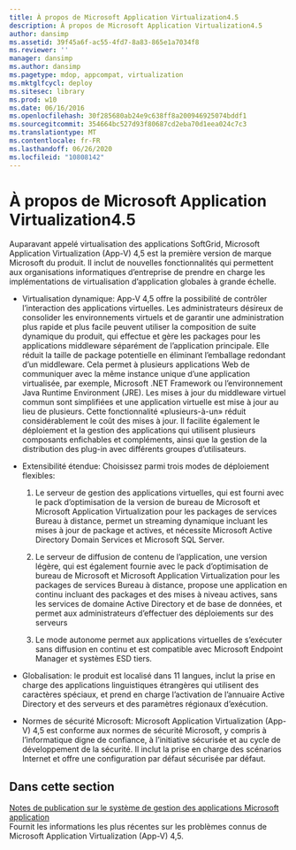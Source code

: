 ```yaml
---
title: À propos de Microsoft Application Virtualization4.5
description: À propos de Microsoft Application Virtualization4.5
author: dansimp
ms.assetid: 39f45a6f-ac55-4fd7-8a83-865e1a7034f8
ms.reviewer: ''
manager: dansimp
ms.author: dansimp
ms.pagetype: mdop, appcompat, virtualization
ms.mktglfcycl: deploy
ms.sitesec: library
ms.prod: w10
ms.date: 06/16/2016
ms.openlocfilehash: 30f285680ab24e9c638ff8a200946925074bddf1
ms.sourcegitcommit: 354664bc527d93f80687cd2eba70d1eea024c7c3
ms.translationtype: MT
ms.contentlocale: fr-FR
ms.lasthandoff: 06/26/2020
ms.locfileid: "10808142"
---
```

# À propos de Microsoft Application Virtualization4.5


Auparavant appelé virtualisation des applications SoftGrid, Microsoft Application Virtualization (App-V) 4,5 est la première version de marque Microsoft du produit. Il inclut de nouvelles fonctionnalités qui permettent aux organisations informatiques d’entreprise de prendre en charge les implémentations de virtualisation d’application globales à grande échelle.

-   Virtualisation dynamique: App-V 4,5 offre la possibilité de contrôler l’interaction des applications virtuelles. Les administrateurs désireux de consolider les environnements virtuels et de garantir une administration plus rapide et plus facile peuvent utiliser la composition de suite dynamique du produit, qui effectue et gère les packages pour les applications middleware séparément de l’application principale. Elle réduit la taille de package potentielle en éliminant l’emballage redondant d’un middleware. Cela permet à plusieurs applications Web de communiquer avec la même instance unique d’une application virtualisée, par exemple, Microsoft .NET Framework ou l’environnement Java Runtime Environment (JRE). Les mises à jour du middleware virtuel commun sont simplifiées et une application virtuelle est mise à jour au lieu de plusieurs. Cette fonctionnalité «plusieurs-à-un» réduit considérablement le coût des mises à jour. Il facilite également le déploiement et la gestion des applications qui utilisent plusieurs composants enfichables et compléments, ainsi que la gestion de la distribution des plug-in avec différents groupes d’utilisateurs.

-   Extensibilité étendue: Choisissez parmi trois modes de déploiement flexibles:

    1.  Le serveur de gestion des applications virtuelles, qui est fourni avec le pack d’optimisation de la version de bureau de Microsoft et Microsoft Application Virtualization pour les packages de services Bureau à distance, permet un streaming dynamique incluant les mises à jour de package et actives, et nécessite Microsoft Active Directory Domain Services et Microsoft SQL Server.

    2.  Le serveur de diffusion de contenu de l’application, une version légère, qui est également fournie avec le pack d’optimisation de bureau de Microsoft et Microsoft Application Virtualization pour les packages de services Bureau à distance, propose une application en continu incluant des packages et des mises à niveau actives, sans les services de domaine Active Directory et de base de données, et permet aux administrateurs d’effectuer des déploiements sur des serveurs

    3.  Le mode autonome permet aux applications virtuelles de s’exécuter sans diffusion en continu et est compatible avec Microsoft Endpoint Manager et systèmes ESD tiers.

-   Globalisation: le produit est localisé dans 11 langues, inclut la prise en charge des applications linguistiques étrangères qui utilisent des caractères spéciaux, et prend en charge l’activation de l’annuaire Active Directory et des serveurs et des paramètres régionaux d’exécution.

-   Normes de sécurité Microsoft: Microsoft Application Virtualization (App-V) 4,5 est conforme aux normes de sécurité Microsoft, y compris à l’informatique digne de confiance, à l’initiative sécurisée et au cycle de développement de la sécurité. Il inclut la prise en charge des scénarios Internet et offre une configuration par défaut sécurisée par défaut.

## Dans cette section


<a href="" id="microsoft-application-virtualization-management-system-release-notes"></a>[Notes de publication sur le système de gestion des applications Microsoft application](microsoft-application-virtualization-management-system-release-notes.md)  
Fournit les informations les plus récentes sur les problèmes connus de Microsoft Application Virtualization (App-V) 4,5.

 

 





